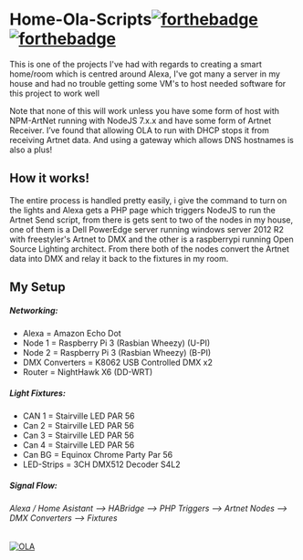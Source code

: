 # Home-Ola-Scripts[![forthebadge](http://forthebadge.com/images/badges/powered-by-electricity.svg)](http://forthebadge.com)[![forthebadge](http://forthebadge.com/images/badges/uses-js.svg)](http://forthebadge.com)
This is one of the projects I've had with regards to creating a smart home/room which is centred around Alexa, I've got many a server in my house and had no trouble getting some VM's to host needed software for this project to work well

Note that none of this will work unless you have some form of host with NPM-ArtNet running with NodeJS 7.x.x and have some form of Artnet Receiver. I’ve found that allowing OLA to run with DHCP stops it from receiving Artnet data. And using a gateway which allows DNS hostnames is also a plus!

## How it works!
The entire process is handled pretty easily, i give the command to turn on the lights and Alexa gets a PHP page which triggers NodeJS to run the Artnet Send script, from there is gets sent to two of the nodes in my house, one of them is a Dell PowerEdge server running windows server 2012 R2 with freestyler's Artnet to DMX and the other is a raspberrypi running Open Source Lighting architect. From there both of the nodes convert the Artnet data into DMX and relay it back to the fixtures in my room.

## My Setup
##### _Networking:_
* Alexa = Amazon Echo Dot
* Node 1 = Raspberry Pi 3 (Rasbian Wheezy) (U-PI)
* Node 2 = Raspberry Pi 3 (Rasbian Wheezy) (B-PI)
* DMX Converters = K8062 USB Controlled DMX x2
* Router = NightHawk X6 (DD-WRT)

##### _Light Fixtures:_
* CAN 1 = Stairville LED PAR 56
* Can 2 = Stairville LED PAR 56
* Can 3 = Stairville LED PAR 56
* Can 4 = Stairville LED PAR 56
* Can BG = Equinox Chrome Party Par 56
* LED-Strips = 3CH DMX512 Decoder S4L2

##### Signal Flow:
###### Alexa / Home Asistant --> HABridge --> PHP Triggers --> Artnet Nodes --> DMX Converters --> Fixtures

[![OLA](https://i.imgur.com/Ergpbs6.png)](https://fonix.online)
